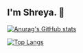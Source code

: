 ## I'm Shreya. 👋

[![Anurag's GitHub stats](https://github-readme-stats.vercel.app/api?username=shr968&show_icons=true)](https://github.com/shr968/github-readme-stats&show_icons=true)

[![Top Langs](https://github-readme-stats.vercel.app/api/top-langs/?username=shr968)](https://github.com/shr968/github-readme-stats)
